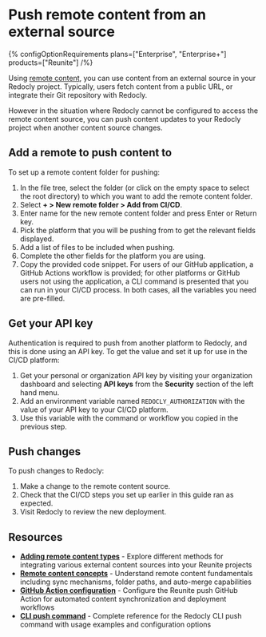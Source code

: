 # Push remote content from an external source

{% configOptionRequirements plans=["Enterprise", "Enterprise+"] products=["Reunite"] /%}

Using [remote content](./remote-content.md), you can use content from an external source in your Redocly project.
Typically, users fetch content from a public URL, or integrate their Git repository with Redocly.

However in the situation where Redocly cannot be configured to access the remote content source, you can push content updates to your Redocly project when another content source changes.

## Add a remote to push content to

To set up a remote content folder for pushing:

1. In the file tree, select the folder (or click on the empty space to select the root directory) to which you want to add the remote content folder.
1. Select **+ > New remote folder > Add from CI/CD**.
1. Enter name for the new remote content folder and press Enter or Return key.
1. Pick the platform that you will be pushing from to get the relevant fields displayed.
1. Add a list of files to be included when pushing.
1. Complete the other fields for the platform you are using.
1. Copy the provided code snippet.
   For users of our GitHub application, a GitHub Actions workflow is provided; for other platforms or GitHub users not using the application, a CLI command is presented that you can run in your CI/CD process.
   In both cases, all the variables you need are pre-filled.

## Get your API key

Authentication is required to push from another platform to Redocly, and this is done using an API key.
To get the value and set it up for use in the CI/CD platform:

1. Get your personal or organization API key by visiting your organization dashboard and selecting **API keys** from the **Security** section of the left hand menu.
1. Add an environment variable named `REDOCLY_AUTHORIZATION` with the value of your API key to your CI/CD platform.
1. Use this variable with the command or workflow you copied in the previous step.

## Push changes

To push changes to Redocly:

1. Make a change to the remote content source.
1. Check that the CI/CD steps you set up earlier in this guide ran as expected.
1. Visit Redocly to review the new deployment.

## Resources

- **[Adding remote content types](./index.md)** - Explore different methods for integrating various external content sources into your Reunite projects
- **[Remote content concepts](./remote-content.md)** - Understand remote content fundamentals including sync mechanisms, folder paths, and auto-merge capabilities
- **[GitHub Action configuration](./reunite-push-action.md)** - Configure the Reunite push GitHub Action for automated content synchronization and deployment workflows
- **[CLI push command](https://redocly.com/docs/cli/commands/push)** - Complete reference for the Redocly CLI push command with usage examples and configuration options
